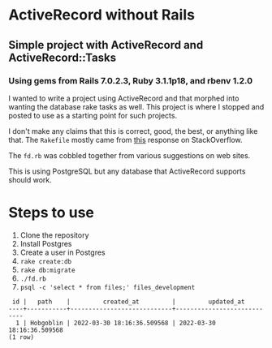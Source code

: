 # ActiveRecord without Rails
## Simple project with ActiveRecord and ActiveRecord::Tasks
### Using gems from Rails 7.0.2.3, Ruby 3.1.1p18, and rbenv 1.2.0

I wanted to write a project using ActiveRecord and that morphed into
wanting the database rake tasks as well.  This project is where I
stopped and posted to use as a starting point for such projects.

I don't make any claims that this is correct, good, the best, or
anything like that.  The `Rakefile` mostly came from
[this](https://stackoverflow.com/a/26046277/341980) response on
StackOverflow.

The `fd.rb` was cobbled together from various suggestions on web
sites.

This is using PostgreSQL but any database that ActiveRecord supports
should work.

# Steps to use
1. Clone the repository
2. Install Postgres
3. Create a user in Postgres
4. `rake create:db`
5. `rake db:migrate`
6. `./fd.rb`
7. `psql -c 'select * from files;' files_development`
```
 id |   path    |         created_at         |         updated_at         
----+-----------+----------------------------+----------------------------
  1 | Hobgoblin | 2022-03-30 18:16:36.509568 | 2022-03-30 18:16:36.509568
(1 row)

```
